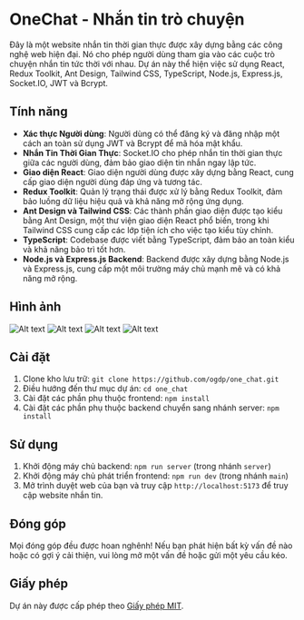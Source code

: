 <!-- ```markdown -->

# OneChat - Nhắn tin trò chuyện

Đây là một website nhắn tin thời gian thực được xây dựng bằng các công nghệ web hiện đại. Nó cho phép người dùng tham gia vào các cuộc trò chuyện nhắn tin tức thời với nhau. Dự án này thể hiện việc sử dụng React, Redux Toolkit, Ant Design, Tailwind CSS, TypeScript, Node.js, Express.js, Socket.IO, JWT và Bcrypt.

## Tính năng

- **Xác thực Người dùng**: Người dùng có thể đăng ký và đăng nhập một cách an toàn sử dụng JWT và Bcrypt để mã hóa mật khẩu.
- **Nhắn Tin Thời Gian Thực**: Socket.IO cho phép nhắn tin thời gian thực giữa các người dùng, đảm bảo giao diện tin nhắn ngay lập tức.
- **Giao diện React**: Giao diện người dùng được xây dựng bằng React, cung cấp giao diện người dùng đáp ứng và tương tác.
- **Redux Toolkit**: Quản lý trạng thái được xử lý bằng Redux Toolkit, đảm bảo luồng dữ liệu hiệu quả và khả năng mở rộng ứng dụng.
- **Ant Design và Tailwind CSS**: Các thành phần giao diện được tạo kiểu bằng Ant Design, một thư viện giao diện React phổ biến, trong khi Tailwind CSS cung cấp các lớp tiện ích cho việc tạo kiểu tùy chỉnh.
- **TypeScript**: Codebase được viết bằng TypeScript, đảm bảo an toàn kiểu và khả năng bảo trì tốt hơn.
- **Node.js và Express.js Backend**: Backend được xây dựng bằng Node.js và Express.js, cung cấp một môi trường máy chủ mạnh mẽ và có khả năng mở rộng.

## Hình ảnh

![Alt text](https://res.cloudinary.com/dihqzuybm/image/upload/v1713900247/images_noname/wk9jor09vogogylf1orr.png)
![Alt text](https://res.cloudinary.com/dihqzuybm/image/upload/v1713900247/images_noname/zylks4mibhzry0b3dtsz.png)
![Alt text](https://res.cloudinary.com/dihqzuybm/image/upload/v1713900247/images_noname/an49qfguhwrlikoeahfc.png)
![Alt text](https://res.cloudinary.com/dihqzuybm/image/upload/v1713900247/images_noname/h3zfolnm3x5nwreqzdtb.png)

## Cài đặt

1. Clone kho lưu trữ: `git clone https://github.com/ogdp/one_chat.git`
2. Điều hướng đến thư mục dự án: `cd one_chat`
3. Cài đặt các phần phụ thuộc frontend: `npm install`
4. Cài đặt các phần phụ thuộc backend chuyển sang nhánh server: `npm install`

## Sử dụng

1. Khởi động máy chủ backend: `npm run server` (trong nhánh `server`)
2. Khởi động máy chủ phát triển frontend: `npm run dev` (trong nhánh `main`)
3. Mở trình duyệt web của bạn và truy cập `http://localhost:5173` để truy cập website nhắn tin.

## Đóng góp

Mọi đóng góp đều được hoan nghênh! Nếu bạn phát hiện bất kỳ vấn đề nào hoặc có gợi ý cải thiện, vui lòng mở một vấn đề hoặc gửi một yêu cầu kéo.

## Giấy phép

Dự án này được cấp phép theo [Giấy phép MIT](LICENSE).

<!-- ``` -->
